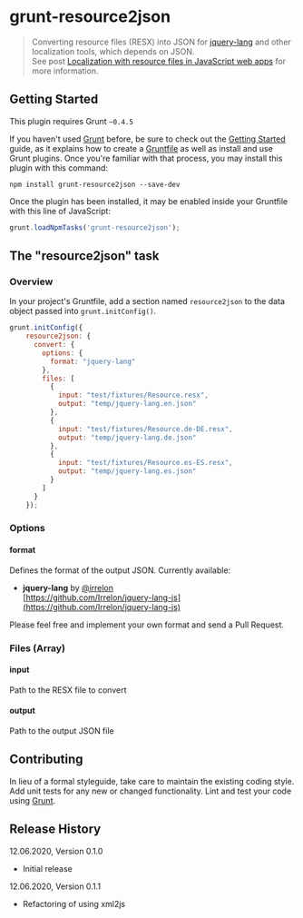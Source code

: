 # grunt-resource2json

> Converting resource files (RESX) into JSON for [jquery-lang](github.com/Irrelon/jquery-lang-js) and other localization tools, which depends on JSON.  
> See post [Localization with resource files in JavaScript web apps](https://kiko.io/categories/JavaScript/Localization-with-resource-files-in-JavaScript-web-apps/) for more information.

## Getting Started
This plugin requires Grunt `~0.4.5`

If you haven't used [Grunt](http://gruntjs.com/) before, be sure to check out the [Getting Started](http://gruntjs.com/getting-started) guide, as it explains how to create a [Gruntfile](http://gruntjs.com/sample-gruntfile) as well as install and use Grunt plugins. Once you're familiar with that process, you may install this plugin with this command:

```shell
npm install grunt-resource2json --save-dev
```

Once the plugin has been installed, it may be enabled inside your Gruntfile with this line of JavaScript:

```js
grunt.loadNpmTasks('grunt-resource2json');
```

## The "resource2json" task

### Overview
In your project's Gruntfile, add a section named `resource2json` to the data object passed into `grunt.initConfig()`.

```js
grunt.initConfig({
    resource2json: {
      convert: {
        options: {
          format: "jquery-lang"
        },
        files: [
          {
            input: "test/fixtures/Resource.resx",
            output: "temp/jquery-lang.en.json"
          },
          {
            input: "test/fixtures/Resource.de-DE.resx",
            output: "temp/jquery-lang.de.json"
          },
          {
            input: "test/fixtures/Resource.es-ES.resx",
            output: "temp/jquery-lang.es.json"
          }
        ]
      }
    });
```

### Options

#### format
Defines the format of the output JSON. Currently available:

* **jquery-lang** by [@irrelon](https://github.com/Irrelon)    
[https://github.com/Irrelon/jquery-lang-js](https://github.com/Irrelon/jquery-lang-js)

Please feel free and implement your own format and send a Pull Request.

### Files (Array)

#### input
Path to the RESX file to convert

#### output
Path to the output JSON file

## Contributing
In lieu of a formal styleguide, take care to maintain the existing coding style. Add unit tests for any new or changed functionality. Lint and test your code using [Grunt](http://gruntjs.com/).

## Release History
12.06.2020, Version 0.1.0  
- Initial release

12.06.2020, Version 0.1.1
- Refactoring of using xml2js
